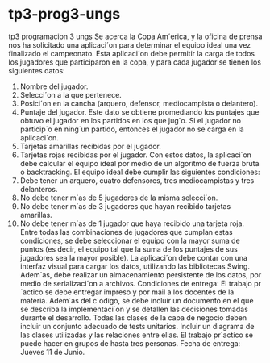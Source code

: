 # tp3-prog3-ungs
tp3 programacion 3 ungs
Se acerca la Copa Am´erica, y la oficina de prensa nos ha solicitado una aplicaci´on para
determinar el equipo ideal una vez finalizado el campeonato. Esta aplicaci´on debe permitir
la carga de todos los jugadores que participaron en la copa, y para cada jugador se tienen los
siguientes datos:
1. Nombre del jugador.
2. Selecci´on a la que pertenece.
3. Posici´on en la cancha (arquero, defensor, mediocampista o delantero).
4. Puntaje del jugador. Este dato se obtiene promediando los puntajes que obtuvo el
jugador en los partidos en los que jug´o. Si el jugador no particip´o en ning´un partido,
entonces el jugador no se carga en la aplicaci´on.
5. Tarjetas amarillas recibidas por el jugador.
6. Tarjetas rojas recibidas por el jugador.
Con estos datos, la aplicaci´on debe calcular el equipo ideal por medio de un algoritmo de
fuerza bruta o backtracking. El equipo ideal debe cumplir las siguientes condiciones:
1. Debe tener un arquero, cuatro defensores, tres mediocampistas y tres delanteros.
2. No debe tener m´as de 5 jugadores de la misma selecci´on.
3. No debe tener m´as de 3 jugadores que hayan recibido tarjetas amarillas.
4. No debe tener m´as de 1 jugador que haya recibido una tarjeta roja.
Entre todas las combinaciones de jugadores que cumplan estas condiciones, se debe seleccionar
el equipo con la mayor suma de puntos (es decir, el equipo tal que la suma de los puntajes de
sus jugadores sea la mayor posible). La aplicaci´on debe contar con una interfaz visual para
cargar los datos, utilizando las bibliotecas Swing. Adem´as, debe realizar un almacenamiento
persistente de los datos, por medio de serializaci´on a archivos.
Condiciones de entrega: El trabajo pr´actico se debe entregar impreso y por mail a los
docentes de la materia. Adem´as del c´odigo, se debe incluir un documento en el que se describa
la implementaci´on y se detallen las decisiones tomadas durante el desarrollo. Todas las clases
de la capa de negocio deben incluir un conjunto adecuado de tests unitarios. Incluir un
diagrama de las clases utilizadas y las relaciones entre ellas. El trabajo pr´actico se puede
hacer en grupos de hasta tres personas.
Fecha de entrega: Jueves 11 de Junio.
